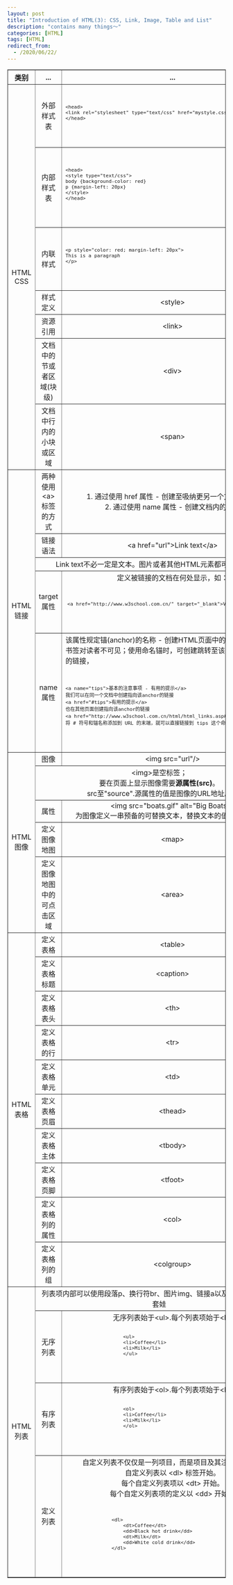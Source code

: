 ```yaml
---
layout: post
title: "Introduction of HTML(3): CSS, Link, Image, Table and List"
description: "contains many things～"
categories: [HTML]
tags: [HTML]
redirect_from:
  - /2020/06/22/
---
```


<table style="text-align: center;" border="1">
    <tr>
        <th>类别</th>
        <th>...</th>
        <th>...</th>
    </tr>
    <tr>
        <td rowspan="7">HTML<br />CSS</td>
        <td>外部样式表</td>
        <td>
            <code>
                <pre style="text-align: left;">
&lt;head&gt;
&lt;link rel="stylesheet" type="text/css" href="mystyle.css"&gt;
&lt;/head&gt;
                </pre>
            </code>
        </td>
    </tr>
    <tr>
        <td>内部样式表</td>
        <td>
            <code>
                <pre style="text-align: left;">
&lt;head&gt;
&lt;style type="text/css"&gt;
body {background-color: red}
p {margin-left: 20px}
&lt;/style&gt;
&lt;/head&gt;
                </pre>
            </code>
        </td>
    </tr>
    <tr>
        <td>内联样式</td>
        <td>
            <code>
                <pre style="text-align: left;"">
&lt;p style="color: red; margin-left: 20px"&gt;
This is a paragraph
&lt;/p&gt;
                </pre>
            </code>
        </td>
    </tr>
    <tr>
        <td>样式定义</td>
        <td>&lt;style&gt;</td>
    </tr>
    <tr>
        <td>资源引用</td>
        <td>&lt;link&gt;</td>
    </tr>
    <tr>
        <td>文档中的节或者区域(块级)</td>
        <td>&lt;div&gt;</td>
    </tr>
    <tr>
        <td>文档中行内的小块或区域</td>
        <td>&lt;span&gt;</td>
    </tr>
    <tr>
        <td rowspan="5">HTML<br />链接</td>
        <td>两种使用&lt;a&gt;标签的方式</td>
        <td>
            1. 通过使用 href 属性 - 创建至吸纳更另一个文档的链接<br />
            2. 通过使用 name 属性 - 创建文档内的书签
        </td>
    </tr>
    <tr>
        <td>链接语法</td>
        <td>&lt;a href="url"&gt;Link text&lt;/a&gt;</td>
    </tr>
    <tr>
        <td colspan="2">Link text不必一定是文本。图片或者其他HTML元素都可以成为链接</td>
    </tr>
    <tr>
        <td>target属性</td>
        <td>
            定义被链接的文档在何处显示，如：<br />
            <code>
                <pre>
&lt;a href="http://www.w3school.com.cn/" target="_blank"&gt;Visit W3School!&lt;/a&gt;
                </pre>
            </code>
        </td>
    </tr>
    <tr>
        <td>name属性</td>
        <td style="text-align: left;">
            该属性规定锚(anchor)的名称 - 创建HTML页面中的书签<br />
            书签对读者不可见；使用命名锚时，可创建跳转至该named anchors的链接，<br />
            <code>
                <pre>
&lt;a name="tips"&gt;基本的注意事项 - 有用的提示&lt;/a&gt;
我们可以在同一个文档中创建指向该anchor的链接
&lt;a href="#tips"&gt;有用的提示&lt;/a&gt;
也在其他页面创建指向该anchor的链接
&lt;a href="http://www.w3school.com.cn/html/html_links.asp#tips"&gt;有用的提示&lt;/a&gt;
将 # 符号和锚名称添加到 URL 的末端，就可以直接链接到 tips 这个命名锚了。
                </pre>
            </code>
        </td>
    </tr>
    <tr>
        <td rowspan="5">HTML<br />图像</td>
        <td>图像</td>
        <td>&lt;img src="url"/&gt;</td>
    </tr>
    <tr>
        <td colspan="2">
            &lt;img&gt;是空标签；<br />
            要在页面上显示图像需要<b>源属性(src)</b>。<br />
            src至"source".源属性的值是图像的URL地址。
        </td>
    </tr>
    <tr>
        <td>属性</td>
        <td>
            &lt;img src="boats.gif" alt="Big Boats"&gt;<br />
            为图像定义一串预备的可替换文本，替换文本的值由用户定义。
        </td>
    </tr>
    <tr>
        <td>定义图像地图</td>
        <td>&lt;map&gt;</td>
    </tr>
    <tr>
        <td>定义图像地图中的可点击区域</td>
        <td>&lt;area&gt;</td>
    </tr>
    <tr>
        <td rowspan="10">HTML<br />表格</td>
        <td>定义表格</td>
        <td>&lt;table&gt;</td>
    </tr>
    <tr>
        <td>定义表格标题</td>
        <td>&lt;caption&gt;</td>
    </tr>
    <tr>
        <td>定义表格表头</td>
        <td>&lt;th&gt;</td>
    </tr>
    <tr>
        <td>定义表格的行</td>
        <td>&lt;tr&gt;</td>
    </tr>
    <tr>
        <td>定义表格单元</td>
        <td>&lt;td&gt;</td>
    </tr>
    <tr>
        <td>定义表格页眉</td>
        <td>&lt;thead&gt;</td>
    </tr>
    <tr>
        <td>定义表格主体</td>
        <td>&lt;tbody&gt;</td>
    </tr>
    <tr>
        <td>定义表格页脚</td>
        <td>&lt;tfoot&gt;</td>
    </tr>
    <tr>
        <td>定义表格列的属性</td>
        <td>&lt;col&gt;</td>
    </tr>
    <tr>
        <td>定义表格列的组</td>
        <td>&lt;colgroup&gt;</td>
    </tr>
    <tr>
        <td rowspan="4">HTML<br />列表</td>
        <td colspan="2">列表项内部可以使用段落p、换行符br、图片img、链接a以及其他链表，自行套娃</td>
    </tr>
    <tr>
        <td rowspan="1">无序列表</td>
        <td>
            无序列表始于&lt;ul&gt;.每个列表项始于&lt;li&gt;
            <code>
                <pre style="text-align: left;">
                    &lt;ul&gt;
                    &lt;li&gt;Coffee&lt;/li&gt;
                    &lt;li&gt;Milk&lt;/li&gt;
                    &lt;/ul&gt;
                </pre>
            </code>
        </td>
    </tr>
    <tr>
        <td>有序列表</td>
        <td>
            有序列表始于&lt;ol&gt;.每个列表项始于&lt;li&gt;
            <code>
                <pre style="text-align: left;">
                    &lt;ol&gt;
                    &lt;li&gt;Coffee&lt;/li&gt;
                    &lt;li&gt;Milk&lt;/li&gt;
                    &lt;/ol&gt;
                </pre>
            </code>
        </td>
    </tr>
    <tr>
        <td>定义列表</td>
        <td>
            自定义列表不仅仅是一列项目，而是项目及其注释的组合。<br />
            自定义列表以 &lt;dl> 标签开始。<br />
            每个自定义列表项以 &lt;dt> 开始。<br />
            每个自定义列表项的定义以 &lt;dd> 开始。<br />
            <code>
                <pre style="text-align: left;">
                &lt;dl>
                    &lt;dt>Coffee&lt;/dt>
                    &lt;dd>Black hot drink&lt;/dd>
                    &lt;dt>Milk&lt;/dt>
                    &lt;dd>White cold drink&lt;/dd>
                &lt;/dl>
                </pre>
            </code>
        </td>
    </tr>
</table>
